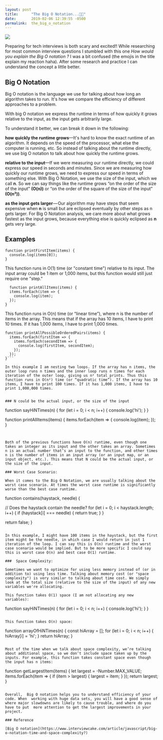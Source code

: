 ```yaml
---
layout: post
title:      "The Big O Notation...🤔😵"
date:       2019-02-06 12:39:55 -0500
permalink:  the_big_o_notation
---
```



![](https://images.unsplash.com/photo-1532411644617-ea8077306595?ixlib=rb-1.2.1&ixid=eyJhcHBfaWQiOjEyMDd9&auto=format&fit=crop&w=500&q=60)


Preparing for tech interviews is both scary and excited!! While researching for most common interview questions I stumbled with this one *How would you explain the Big O notation ?* I was a bit confused (the emojis in the title explain my reaction haha). After some research and practice I can understand the concept a little better. 

## Big O Notation

Big O notation is the language we use for talking about how long an algorithm takes to run. It's how we compare the efficiency of different approaches to a problem.

With big O notation we express the runtime in terms of how quickly it grows relative to the input, as the input gets arbitrarily large.

To understand it better, we can break it down in the following:

**how quickly the runtime grows**—It's hard to know the exact runtime of an algorithm. It depends on the speed of the processor, what else the computer is running, etc. So instead of talking about the runtime directly, we use big O notation to talk about how quickly the runtime grows.

**relative to the input**—If we were measuring our runtime directly, we could express our speed in seconds and minutes. Since we are measuring how quickly our runtime grows, we need to express our speed in terms of something else. With Big O Notation, we use the size of the input, which we call **n**. So we can say things like the runtime grows “on the order of the size of the input” **(O(n))** or “on the order of the square of the size of the input” **(O(n²))**.

**as the input gets larger** — Our algorithm may have steps that seem expensive when **n** is small but are eclipsed eventually by other steps as n gets larger. For Big O Notation analysis, we care more about what grows fastest as the input grows, because everything else is quickly eclipsed as **n** gets very large.


## Examples

```
function printFirstItem(items) {
  console.log(items[0]);
}
```

This function runs in O(1) time (or "constant time") relative to its input. The input array could be 1 item or 1,000 items, but this function would still just require one "step."
```
  function printAllItems(items) {
  items.forEach(item => {
    console.log(item);
  });
}
```

This function runs in O(n) time (or “linear time”), where n is the number of items in the array. This means that if the array has 10 items, I have to print 10 times. If it has 1,000 items, I have to print 1,000 times.

```
function printAllPossibleOrderedPairs(items) {
  items.forEach(firstItem => {
    items.forEach(secondItem => {
      console.log(firstItem, secondItem);
    });
  });
}```

In this example I am nesting two loops. If the array has n items, the outer loop runs n times and the inner loop runs n times for each iteration of the outer loop, giving us n²​​ total prints. Thus this function runs in O(n²) time (or “quadratic time”). If the array has 10 items, I have to print 100 times. If it has 1,000 items, I have to print 1,000,000 times.


### N could be the actual input, or the size of the input

```
function sayHiNTimes(n) {
  for (let i = 0; i < n; i++) {
    console.log('hi');
  }
}

function printAllItems(items) {
  items.forEach(item => {
    console.log(item);
  });
}
```


Both of the previous functions have O(n) runtime, even though one takes an integer as its input and the other takes an array. Sometimes n is an actual number that’s an input to the function, and other times n is the number of items in an input array (or an input map, or an input object, etc.). This means that N could be the actual input, or the size of the input.

### Worst Case Scenario:

When it comes to the Big O Notation, we are usually talking about the worst case scenario. At times the worst case runtime is significantly worse than the best case runtime.

```
function contains(haystack, needle) {

  // Does the haystack contain the needle?
  for (let i = 0; i < haystack.length; i++) {
    if (haystack[i] === needle) {
      return true;
    }
  }

  return false;
}


```

In this example, I might have 100 items in the haystack, but the first item might be the needle, in which case I would return in just 1 iteration of the loop. I can say this is O(n) runtime and the worst case scenario would be implied. But to be more specific I could say this is worst case O(n) and best case O(1) runtime.

###  Space Complexity:

Sometimes we want to optimize for using less memory instead of (or in addition to) using less time. Talking about memory cost (or "space complexity") is very similar to talking about time cost. We simply look at the total size (relative to the size of the input) of any new variables we're allocating.

This function takes O(1) space (I am not allocating any new variables):

```
function sayHiNTimes(n) {
  for (let i = 0; i < n; i++) {
    console.log('hi');
  }
}
```

This function takes O(n) space:

```
  function arrayOfHiNTimes(n) {
  const hiArray = [];
  for (let i = 0; i < n; i++) {
    hiArray[i] = 'hi';
  }
  return hiArray;
}
```

Most of the time when we talk about space complexity, we’re talking about additional space, so we don’t include space taken up by the inputs. For example, this function takes constant space even though the input has n items:
```
function getLargestItem(items) {
  let largest = -Number.MAX_VALUE;
  items.forEach(item => {
    if (item > largest) {
      largest = item;
    }
  });
  return largest;
}
```

Overall,  Big O notation helps you to understand efficiency of your code. When  working with huge data sets, you will have a good sense of where major slowdowns are likely to cause trouble, and where do you have to put  more attention to get the largest improvements in your project. 

### Reference

[Big O notation](https://www.interviewcake.com/article/javascript/big-o-notation-time-and-space-complexity?)

